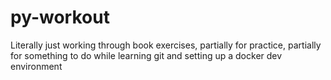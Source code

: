 # py-workout

Literally just working through book exercises, partially for practice, partially for something to do while learning git and setting up a docker dev environment
